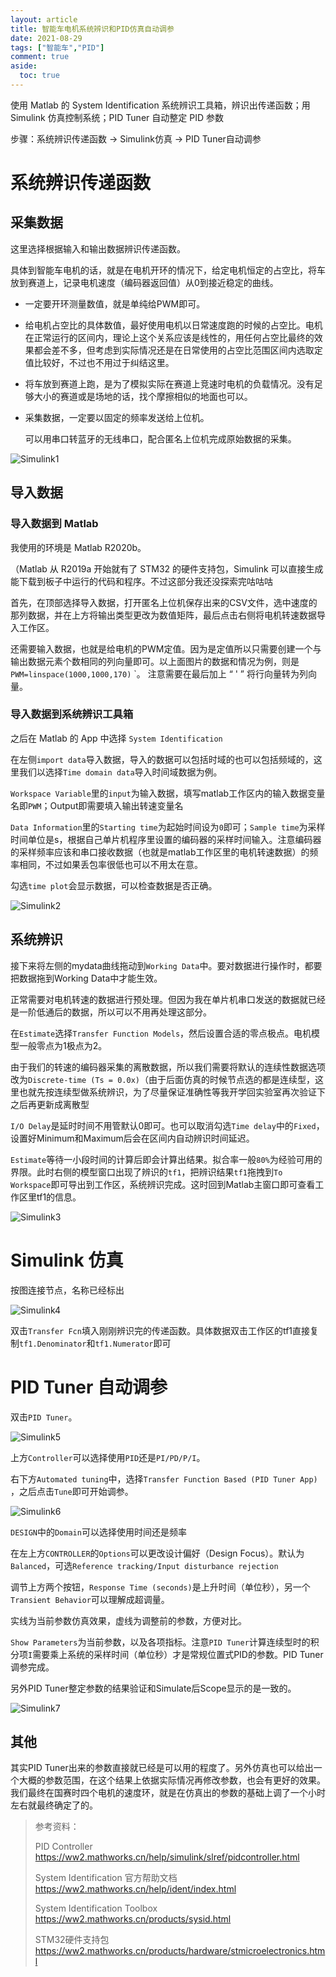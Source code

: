 ```yaml
---
layout: article
title: 智能车电机系统辨识和PID仿真自动调参
date: 2021-08-29
tags: ["智能车","PID"]
comment: true
aside:
  toc: true
---
```


使用 Matlab 的 System Identification 系统辨识工具箱，辨识出传递函数；用 Simulink 仿真控制系统；PID Tuner 自动整定 PID 参数

<!--more-->

步骤：系统辨识传递函数 -> Simulink仿真 -> PID Tuner自动调参

# 系统辨识传递函数

## 采集数据

这里选择根据输入和输出数据辨识传递函数。

具体到智能车电机的话，就是在电机开环的情况下，给定电机恒定的占空比，将车放到赛道上，记录电机速度（编码器返回值）从0到接近稳定的曲线。

- 一定要开环测量数值，就是单纯给PWM即可。

- 给电机占空比的具体数值，最好使用电机以日常速度跑的时候的占空比。电机在正常运行的区间内，理论上这个关系应该是线性的，用任何占空比最终的效果都会差不多，但考虑到实际情况还是在日常使用的占空比范围区间内选取定值比较好，不过也不用过于纠结这里。
- 将车放到赛道上跑，是为了模拟实际在赛道上竞速时电机的负载情况。没有足够大小的赛道或是场地的话，找个摩擦相似的地面也可以。

- 采集数据，一定要以固定的频率发送给上位机。

  可以用串口转蓝牙的无线串口，配合匿名上位机完成原始数据的采集。

![Simulink1](https://raw.githubusercontent.com/ittuann/ittuann.github.io/main/_posts/_img/2021-08-30-CarSimulate1.png)

## 导入数据

### 导入数据到 Matlab

我使用的环境是 Matlab R2020b。

（Matlab 从 R2019a 开始就有了 STM32 的硬件支持包，Simulink 可以直接生成能下载到板子中运行的代码和程序。不过这部分我还没探索完咕咕咕

首先，在顶部选择导入数据，打开匿名上位机保存出来的CSV文件，选中速度的那列数据，并在上方将输出类型更改为数值矩阵，最后点击右侧将电机转速数据导入工作区。

还需要输入数据，也就是给电机的PWM定值。因为是定值所以只需要创建一个与输出数据元素个数相同的列向量即可。以上面图片的数据和情况为例，则是 `PWM=linspace(1000,1000,170)` `。 注意需要在最后加上 “ ' ” 将行向量转为列向量。

### 导入数据到系统辨识工具箱

之后在 Matlab 的 App 中选择 `System Identification`

在左侧`import data`导入数据，导入的数据可以包括时域的也可以包括频域的，这里我们以选择`Time domain data`导入时间域数据为例。

`Workspace Variable`里的`input`为输入数据，填写matlab工作区内的输入数据变量名即`PWM`；Output即需要填入输出转速变量名

`Data Information`里的`Starting time`为起始时间设为`0`即可；`Sample time`为采样时间单位是s，根据自己单片机程序里设置的编码器的采样时间输入。注意编码器的采样频率应该和串口接收数据（也就是matlab工作区里的电机转速数据）的频率相同，不过如果丢包率很低也可以不用太在意。

勾选`time plot`会显示数据，可以检查数据是否正确。

![Simulink2](https://raw.githubusercontent.com/ittuann/ittuann.github.io/main/_posts/_img/2021-08-30-CarSimulate2.png)

## 系统辨识

接下来将左侧的mydata曲线拖动到`Working Data`中。要对数据进行操作时，都要把数据拖到Working Data中才能生效。

正常需要对电机转速的数据进行预处理。但因为我在单片机串口发送的数据就已经是一阶低通后的数据，所以可以不用再处理这部分。

在`Estimate`选择`Transfer Function Models`，然后设置合适的零点极点。电机模型一般零点为1极点为2。

由于我们的转速的编码器采集的离散数据，所以我们需要将默认的连续性数据选项改为`Discrete-time (Ts = 0.0x)`（由于后面仿真的时候节点选的都是连续型，这里也就先按连续型做系统辨识，为了尽量保证准确性等我开学回实验室再次验证下之后再更新成离散型

`I/O Delay`是延时时间不用管默认0即可。也可以取消勾选`Time delay`中的`Fixed`，设置好Minimum和Maximum后会在区间内自动辨识时间延迟。

`Estimate`等待一小段时间的计算后即会计算出结果。拟合率一般`80%`为经验可用的界限。此时右侧的模型窗口出现了辨识的`tf1`，把辨识结果`tf1`拖拽到`To Workspace`即可导出到工作区，系统辨识完成。这时回到Matlab主窗口即可查看工作区里tf1的信息。

![Simulink3](https://raw.githubusercontent.com/ittuann/ittuann.github.io/main/_posts/_img/2021-08-30-CarSimulate3.png)

# Simulink 仿真

按图连接节点，名称已经标出

![Simulink4](https://raw.githubusercontent.com/ittuann/ittuann.github.io/main/_posts/_img/2021-08-30-CarSimulate4.png)

双击`Transfer Fcn`填入刚刚辨识完的传递函数。具体数据双击工作区的tf1直接复制`tf1.Denominator`和`tf1.Numerator`即可

# PID Tuner 自动调参

双击`PID Tuner`。

![Simulink5](https://raw.githubusercontent.com/ittuann/ittuann.github.io/main/_posts/_img/2021-08-30-CarSimulate5.png)

上方`Controller`可以选择使用`PID`还是`PI/PD/P/I`。

右下方`Automated tuning`中，选择`Transfer Function Based (PID Tuner App)` ，之后点击`Tune`即可开始调参。

![Simulink6](https://raw.githubusercontent.com/ittuann/ittuann.github.io/main/_posts/_img/2021-08-30-CarSimulate6.png)

`DESIGN`中的`Domain`可以选择使用时间还是频率

在左上方`CONTROLLER`的`Options`可以更改设计偏好（Design Focus）。默认为`Balanced`，可选`Reference tracking/Input disturbance rejection`

调节上方两个按钮，`Response Time (seconds)`是上升时间（单位秒），另一个`Transient Behavior`可以理解成超调量。

实线为当前参数仿真效果，虚线为调整前的参数，方便对比。

`Show Parameters`为当前参数，以及各项指标。注意`PID Tuner`计算连续型时的积分项`I`需要乘上系统的采样时间（单位秒）才是常规位置式PID的参数。PID Tuner调参完成。

另外PID Tuner整定参数的结果验证和Simulate后Scope显示的是一致的。

![Simulink7](https://raw.githubusercontent.com/ittuann/ittuann.github.io/main/_posts/_img/2021-08-30-CarSimulate7.png)

## 其他

其实PID Tuner出来的参数直接就已经是可以用的程度了。另外仿真也可以给出一个大概的参数范围，在这个结果上依据实际情况再修改参数，也会有更好的效果。我们最终在国赛时四个电机的速度环，就是在仿真出的参数的基础上调了一个小时左右就最终确定了的。



> 参考资料：
>
> PID Controller https://ww2.mathworks.cn/help/simulink/slref/pidcontroller.html
>
> System Identification 官方帮助文档 https://ww2.mathworks.cn/help/ident/index.html
>
> System Identification Toolbox https://ww2.mathworks.cn/products/sysid.html
>
> STM32硬件支持包 https://ww2.mathworks.cn/products/hardware/stmicroelectronics.html
